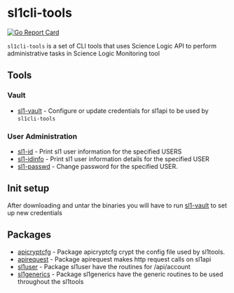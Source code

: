 # sl1cli-tools
[![Go Report Card](https://goreportcard.com/badge/github.com/marco-ostaska/sl1cli-tools)](https://goreportcard.com/report/github.com/marco-ostaska/sl1cli-tools)

`sl1cli-tools` is a set of CLI tools that uses Science Logic API to perform administrative tasks in Science Logic Monitoring tool

## Tools

### Vault
- [sl1-vault](docs/cmd/sl1-vault.md) - Configure or update credentials for sl1api to be used by `sl1cli-tools`

### User Administration
- [sl1-id](docs/cmd/sl1-id.md) - Print sl1 user information for the specified USERS
- [sl1-idinfo](docs/cmd/sl1-idinfo.md) - Print sl1 user information details for the specified USER
- [sl1-passwd](docs/cmd/sl1-passwd.md) - Change password for the specified USER.
## Init setup

After downloading and untar the binaries you will have to run [sl1-vault](docs/cmd/sl1-vault.md) to set up new credentials

## Packages

- [apicryptcfg](docs/pkg/apicryptcfg.md) - Package apicryptcfg crypt the config file used by sl1tools.
- [apirequest](docs/pkg/apirequest.md) - Package apirequest makes http request calls on sl1api
- [sl1user](docs/pkg/sl1user.md) - Package sl1user have the routines for /api/account
- [sl1generics](docs/pkg/sl1generics.md) -  Package sl1generics have the generic routines to be used throughout the sl1tools

